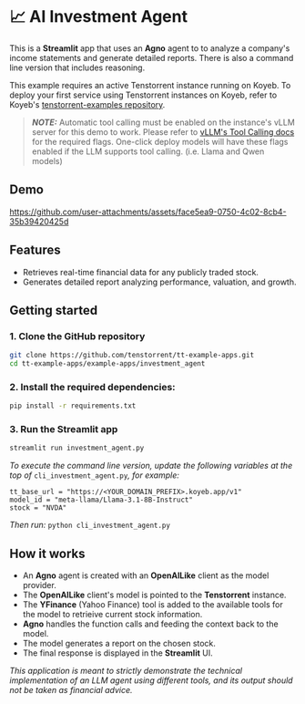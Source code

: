 # 📈 AI Investment Agent
This is a **Streamlit** app that uses an **Agno** agent to to analyze a company's income statements and generate detailed reports.  There is also a command line version that includes reasoning.

This example requires an active Tenstorrent instance running on Koyeb.  To deploy your first service using Tenstorrent instances on Koyeb, refer to Koyeb's [tenstorrent-examples repository](https://github.com/koyeb/tenstorrent-examples).  

> **_NOTE:_** Automatic tool calling must be enabled on the instance's vLLM server for this demo to work.  Please refer to [vLLM's Tool Calling docs](https://docs.vllm.ai/en/stable/features/tool_calling.html#automatic-function-calling) for the required flags.  One-click deploy models will have these flags enabled if the LLM supports tool calling. (i.e. Llama and Qwen models)

## Demo

https://github.com/user-attachments/assets/face5ea9-0750-4c02-8cb4-35b39420425d

## Features
- Retrieves real-time financial data for any publicly traded stock.
- Generates detailed report analyzing performance, valuation, and growth.

## Getting started

### 1. Clone the GitHub repository
```bash
git clone https://github.com/tenstorrent/tt-example-apps.git
cd tt-example-apps/example-apps/investment_agent
```

### 2. Install the required dependencies:
```bash
pip install -r requirements.txt
```

### 3. Run the Streamlit app
```bash
streamlit run investment_agent.py
```

_To execute the command line version, update the following variables at the top of_ `cli_investment_agent.py`_, for example:_
```
tt_base_url = "https://<YOUR_DOMAIN_PREFIX>.koyeb.app/v1"
model_id = "meta-llama/Llama-3.1-8B-Instruct"
stock = "NVDA"
```

_Then run:_ `python cli_investment_agent.py`

## How it works

- An **Agno** agent is created with an **OpenAILike** client as the model provider.
- The **OpenAILike** client's model is pointed to the **Tenstorrent** instance.
- The **YFinance** (Yahoo Finance) tool is added to the available tools for the model to retrieive current stock information.
- **Agno** handles the function calls and feeding the context back to the model.
- The model generates a report on the chosen stock.
- The final response is displayed in the **Streamlit** UI.

_This application is meant to strictly demonstrate the technical implementation of an LLM agent using different tools, and its output should not be taken as financial advice._
